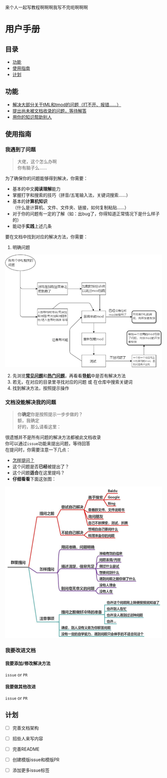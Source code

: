 来个人一起写教程啊啊啊我写不完呃啊啊啊

# 用户手册

## 目录
- [功能](#功能)
- [使用指南](#使用指南)
- [计划](#计划)

## 功能

- [解决大部分关于tML和tmod的问题（打不开、报错……）](#我遇到了问题)
- [提出尚未被文档收录的问题，等待解答](#文档没能解决我的问题)
- [用你的知识帮助别人](#我要改进文档)

## 使用指南

### 我遇到了问题

>大佬，这个怎么办啊  
>你有脑子么……

为了确保你的问题能够得到解决，你需要：

- 基本的中文**阅读理解**能力
- 掌握打字和搜索的技巧（拼音/五笔输入法，关键词搜索……）
- 基本的**计算机知识**（什么是计算机、文件、文件夹、链接，如何复制粘贴……）
- 对于你的问题有一定的了解（如：出bug了，你得知道正常情况下是什么样子的）
- 能动手**实践**上述几条

要在文档中找到对应的解决方法，你需要：

1. 明确问题

![明确问题][HowToDetermineIssues]

2. 先浏览[**常见问题**][FAQs]和[**热门问题**][HotPotatos]，再看看[**导航**][导航]中是否有解决方法
3. 若无，在对应的目录里寻找对应的问题 或 在仓库中搜索关键词
4. 找到解决方法，按照提示操作

### 文档没能解决我的问题

>你**确定**你是按照提示一步步做的？  
>额，我确定  
>好的，那么请看这里：

很遗憾并不是所有问题的解决方法都被此文档收录  
你可以通过`issue`功能来提出问题，等待回答  
在提问时，你需要注意一下几点：

- [怎样提问？][HTAQTSW]
- 这个问题是否**已经**被提出了？
- 这个问题**适合**在这里提吗？
- **仔细看看**下面这张图：

![如何在群里提问][AQIGC]

### 我要改进文档

#### 我要添加/修改解决方法

`issue` or `PR`

#### 我要做其他改进

`issue` or `PR`

## 计划

- [ ] 完善文档架构
- [ ] 招些人来写内容
- [ ] 完善README
- [ ] 创建模版issue和模版PR
- [ ] 添加更多issue标签


[FAQs]: https://github.com/lyc-Lacewing/tMLAllInOne/blob/master/IssuesAndSolutions/FAQs.md
[HotPotatos]: https://github.com/lyc-Lacewing/tMLAllInOne/blob/master/IssuesAndSolutions/HotPotatos.md
[导航]: https://github.com/lyc-Lacewing/tMLAllInOne/blob/master/Redirection.md
[HowToDetermineIssues]: GeneralAssets/HowToDetermineIssues_cn.png
[HTAQTSW]: https://github.com/ryanhanwu/How-To-Ask-Questions-The-Smart-Way/blob/main/README-zh_CN.md
[AQIGC]: GeneralAssets/AskQuestionsInQroupChats_cn.jpg
